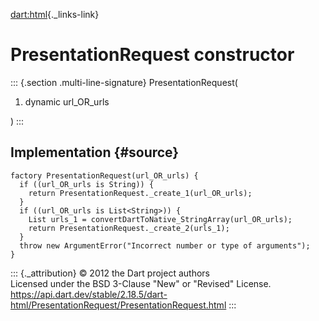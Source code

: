 [dart:html](../../dart-html/dart-html-library){._links-link}

PresentationRequest constructor
===============================

::: {.section .multi-line-signature}
PresentationRequest(

1.  dynamic url\_OR\_urls

)
:::

Implementation {#source}
--------------

``` {.language-dart data-language="dart"}
factory PresentationRequest(url_OR_urls) {
  if ((url_OR_urls is String)) {
    return PresentationRequest._create_1(url_OR_urls);
  }
  if ((url_OR_urls is List<String>)) {
    List urls_1 = convertDartToNative_StringArray(url_OR_urls);
    return PresentationRequest._create_2(urls_1);
  }
  throw new ArgumentError("Incorrect number or type of arguments");
}
```

::: {._attribution}
© 2012 the Dart project authors\
Licensed under the BSD 3-Clause \"New\" or \"Revised\" License.\
<https://api.dart.dev/stable/2.18.5/dart-html/PresentationRequest/PresentationRequest.html>
:::
